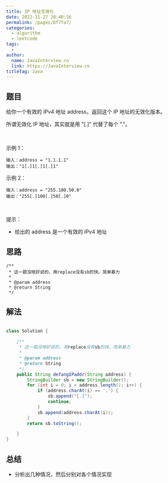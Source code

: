 ```yaml
---
title: IP 地址无效化
date: 2022-11-27 20:40:16
permalink: /pages/bf7fa7/
categories:
  - algorithm
  - leetcode
tags:
  - 
author: 
  name: JavaInterview.cn
  link: https://JavaInterview.cn
titleTag: Java
---
```



## 题目

给你一个有效的 IPv4 地址 address，返回这个 IP 地址的无效化版本。

所谓无效化 IP 地址，其实就是用 "[.]" 代替了每个 "."。

 

示例 1：

    输入：address = "1.1.1.1"
    输出："1[.]1[.]1[.]1"
示例 2：

    输入：address = "255.100.50.0"
    输出："255[.]100[.]50[.]0"
 

提示：

- 给出的 address 是一个有效的 IPv4 地址

## 思路

    
    /**
     * 这一题没啥好说的，用replace没有sb的快。简单暴力
     * 
     * @param address
     * @return String
     */

## 解法
```java

class Solution {
    
    /**
     * 这一题没啥好说的，用replace没有sb的快。简单暴力
     * 
     * @param address
     * @return String
     */
    public String defangIPaddr(String address) {
        StringBuilder sb = new StringBuilder();
        for (int i = 0; i < address.length(); i++) {
            if (address.charAt(i) == '.') {
                sb.append("[.]");
                continue;
            }
            sb.append(address.charAt(i));
        }
        return sb.toString();

    }
}
```

## 总结

- 分析出几种情况，然后分别对各个情况实现 
